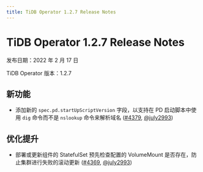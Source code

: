 ```yaml
---
title: TiDB Operator 1.2.7 Release Notes
---
```

# TiDB Operator 1.2.7 Release Notes

发布日期：2022 年 2 月 17 日

TiDB Operator 版本：1.2.7

## 新功能

- 添加新的 `spec.pd.startUpScriptVersion` 字段，以支持在 PD 启动脚本中使用 `dig` 命令而不是 `nslookup` 命令来解析域名 ([#4379](https://github.com/pingcap/tidb-operator/pull/4379), [@july2993](https://github.com/july2993))

## 优化提升

- 部署或更新组件的 StatefulSet 预先检查配置的 VolumeMount 是否存在，防止集群进行失败的滚动更新 ([#4369](https://github.com/pingcap/tidb-operator/pull/4369), [@july2993](https://github.com/july2993))